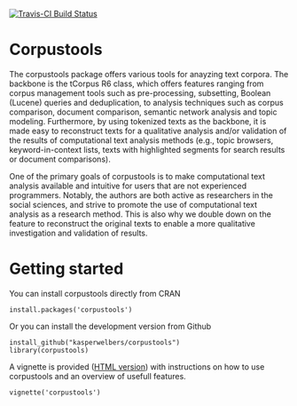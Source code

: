 [![Travis-CI Build Status](https://travis-ci.org/kasperwelbers/corpustools.svg?branch=master)](https://travis-ci.org/kasperwelbers/corpustools)

Corpustools
============

The corpustools package offers various tools for anayzing text corpora. The backbone is the tCorpus R6 class, which offers features ranging from corpus management tools such as pre-processing, subsetting, Boolean (Lucene) queries and deduplication, to analysis techniques such as corpus comparison, document comparison, semantic network analysis and topic modeling. Furthermore, by using tokenized texts as the backbone, it is made easy to reconstruct texts for a qualitative analysis and/or validation of the results of computational text analysis methods (e.g., topic browsers, keyword-in-context lists, texts with highlighted segments for search results or document comparisons). 

One of the primary goals of corpustools is to make computational text analysis available and intuitive for users that are not experienced programmers. Notably, the authors are both active as researchers in the social sciences, and strive to promote the use of computational text analysis as a research method. This is also why we double down on the feature to reconstruct the original texts to enable a more qualitative investigation and validation of results. 


Getting started
============

You can install corpustools directly from CRAN

```{r}
install.packages('corpustools')
```

Or you can install the development version from Github

```{r}
install_github("kasperwelbers/corpustools")
library(corpustools)
```

A vignette is provided ([HTML version](http://htmlpreview.github.io/?https://github.com/kasperwelbers/corpustools/blob/master/vignettes/corpustools.html)) with instructions on how to use corpustools and an overview of usefull features.

```{r}
vignette('corpustools')
```

